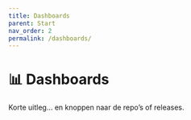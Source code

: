 ```yaml
---
title: Dashboards
parent: Start
nav_order: 2
permalink: /dashboards/
---
```


# 📊 Dashboards
Korte uitleg… en knoppen naar de repo’s of releases.
